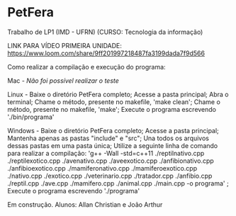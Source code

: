 # PetFera

Trabalho de LP1 (IMD - UFRN) (CURSO: Tecnologia da informação)

LINK PARA VÍDEO PRIMEIRA UNIDADE:
https://www.loom.com/share/9ff201997218487fa3199dada7f9d566

Como realizar a compilação e execução do programa:

Mac - 
*Não foi possível realizar o teste*

Linux - 
Baixe o diretório PetFera completo;
Acesse a pasta principal;
Abra o terminal;
Chame o método, presente no makefile, 'make clean';
Chame o método, presente no makefile, 'make';
Execute o programa escrevendo './bin/programa'

Windows -
Baixe o diretório PetFera completo;
Acesse a pasta principal;
Mantenha apenas as pastas "include" e "src";
Una todos os arquivos dessas pastas em uma pasta única;
Utilize a seguinte linha de comando para realizar a compilação: 'g++ -Wall -std=c++11 ./reptilnativo.cpp ./reptilexotico.cpp ./avenativo.cpp        ./aveexotico.cpp ./anfibionativo.cpp ./anfibioexotico.cpp ./mamiferonativo.cpp ./mamiferoexotico.cpp ./nativo.cpp ./exotico.cpp ./veterinario.cpp ./tratador.cpp ./anfibio.cpp ./reptil.cpp ./ave.cpp ./mamifero.cpp ./animal.cpp ./main.cpp -o programa' ;
Execute o programa escrevendo './programa'


Em construção.
Alunos:
Allan Christian e João Arthur
